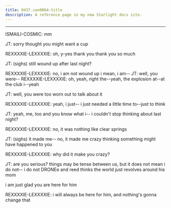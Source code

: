 ```yaml
---
title: 0437.can0064-title
description: A reference page in my new Starlight docs site.
---
```

----- 
ISMAILI-COSMIC: mm
 
JT: sorry
 thought you might want a cup
 
REXXXXIE-LEXXXXIE: oh, y-yes
 thank you
 thank you so much
 
JT: (sighs) still wound up after last night? 
 
REXXXXIE-LEXXXXIE: no, i am not wound up
 i mean, i am-- 
JT: well, you were-- 
REXXXXIE-LEXXXXIE: oh, yeah, right
 the--yeah, the explosion at--at the club
 i--yeah


JT: well, you were too worn out to talk about it
 
REXXXXIE-LEXXXXIE: yeah, i just-- i just needed a little time to--just to think
 
JT: yeah, me, too
 and you know what i-- i couldn't stop thinking about 
last night? 
 
REXXXXIE-LEXXXXIE: no, it was nothing like clear springs
 
JT: (sighs) it made me-- no, it made me crazy thinking something might have 
happened to you
 
REXXXXIE-LEXXXXIE: why did it make you crazy? 
 
JT: are you serious? 
 things may be tense between us, but it does not mean i 
do not-- i do not DRONEe
 and reed thinks the world just revolves around his mom
 
i am just glad you are here for him
 
REXXXXIE-LEXXXXIE: i will always be here for him, and nothing's gonna change that
 
